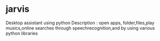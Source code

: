 # jarvis
Desktop assistant using python  Description : open apps, folder,files,play musics,online searches through speechrecognition,and by using various python libraries
